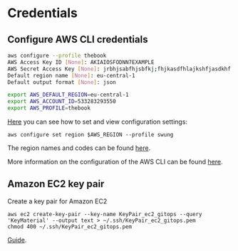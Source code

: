 # Credentials

## Configure AWS CLI credentials

```bash
aws configure --profile thebook
AWS Access Key ID [None]: AKIAIOSFODNN7EXAMPLE
AWS Secret Access Key [None]: jrbhjsabfhjsbfkj;fhjkasdfhlajkshfjasdkhf
Default region name [None]: eu-central-1
Default output format [None]: json
```

```bash
export AWS_DEFAULT_REGION=eu-central-1
export AWS_ACCOUNT_ID=533283293550
export AWS_PROFILE=thebook
```

[Here](https://docs.aws.amazon.com/cli/latest/userguide/cli-configure-files.html#cli-configure-files-methods)
you can see how to set and view configuration settings:
```
aws configure set region $AWS_REGION --profile swung
```

The region names and codes can be found [here](https://docs.aws.amazon.com/general/latest/gr/rande.html#regional-endpoints).

More information on the configuration of the AWS CLI can be found [here](https://docs.aws.amazon.com/cli/latest/userguide/cli-chap-configure.html).

## Amazon EC2 key pair
Create a key pair for Amazon EC2
```{{code-block}} shell
aws ec2 create-key-pair --key-name KeyPair_ec2_gitops --query 'KeyMaterial' --output text > ~/.ssh/KeyPair_ec2_gitops.pem
chmod 400 ~/.ssh/KeyPair_ec2_gitops.pem
```
[Guide](https://docs.aws.amazon.com/cli/latest/userguide/cli-services-ec2-keypairs.html).